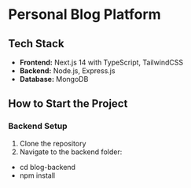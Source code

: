 # Personal Blog Platform

## Tech Stack  
- **Frontend:** Next.js 14 with TypeScript, TailwindCSS  
- **Backend:** Node.js, Express.js  
- **Database:** MongoDB  

## How to Start the Project  

### Backend Setup  
1. Clone the repository  
2. Navigate to the backend folder:  
- cd blog-backend
- npm install